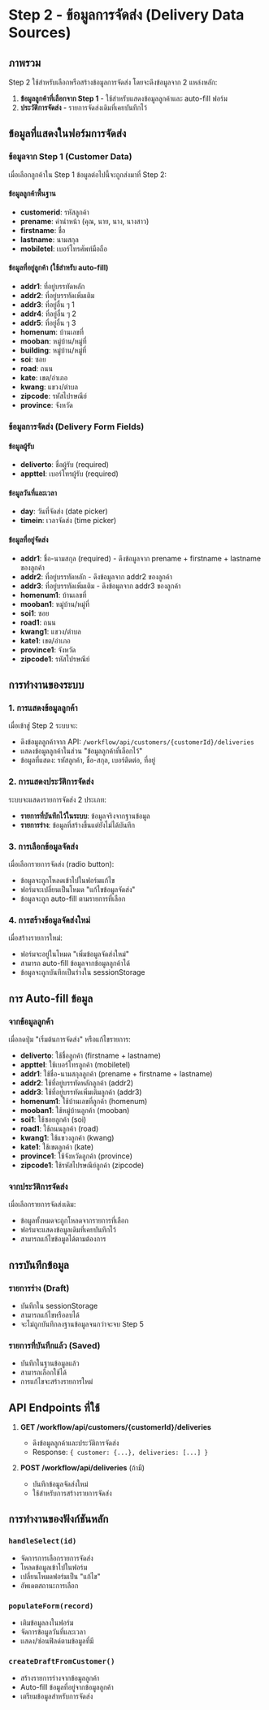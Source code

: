 # Step 2 - ข้อมูลการจัดส่ง (Delivery Data Sources)

## ภาพรวม
Step 2 ใช้สำหรับเลือกหรือสร้างข้อมูลการจัดส่ง โดยจะดึงข้อมูลจาก 2 แหล่งหลัก:
1. **ข้อมูลลูกค้าที่เลือกจาก Step 1** - ใช้สำหรับแสดงข้อมูลลูกค้าและ auto-fill ฟอร์ม
2. **ประวัติการจัดส่ง** - รายการจัดส่งเดิมที่เคยบันทึกไว้

## ข้อมูลที่แสดงในฟอร์มการจัดส่ง

### ข้อมูลจาก Step 1 (Customer Data)
เมื่อเลือกลูกค้าใน Step 1 ข้อมูลต่อไปนี้จะถูกส่งมาที่ Step 2:

#### ข้อมูลลูกค้าพื้นฐาน
- **customerid**: รหัสลูกค้า
- **prename**: คำนำหน้า (คุณ, นาย, นาง, นางสาว)
- **firstname**: ชื่อ
- **lastname**: นามสกุล
- **mobiletel**: เบอร์โทรศัพท์มือถือ

#### ข้อมูลที่อยู่ลูกค้า (ใช้สำหรับ auto-fill)
- **addr1**: ที่อยู่บรรทัดหลัก
- **addr2**: ที่อยู่บรรทัดเพิ่มเติม
- **addr3**: ที่อยู่อื่น ๆ 1
- **addr4**: ที่อยู่อื่น ๆ 2
- **addr5**: ที่อยู่อื่น ๆ 3
- **homenum**: บ้านเลขที่
- **mooban**: หมู่บ้าน/หมู่ที่
- **building**: หมู่บ้าน/หมู่ที่
- **soi**: ซอย
- **road**: ถนน
- **kate**: เขต/อำเภอ
- **kwang**: แขวง/ตำบล
- **zipcode**: รหัสไปรษณีย์
- **province**: จังหวัด

### ข้อมูลการจัดส่ง (Delivery Form Fields)

#### ข้อมูลผู้รับ
- **deliverto**: ชื่อผู้รับ (required)
- **appttel**: เบอร์โทรผู้รับ (required)

#### ข้อมูลวันที่และเวลา
- **day**: วันที่จัดส่ง (date picker)
- **timein**: เวลาจัดส่ง (time picker)

#### ข้อมูลที่อยู่จัดส่ง
- **addr1**: ชื่อ-นามสกุล (required) - ดึงข้อมูลจาก prename + firstname + lastname ของลูกค้า
- **addr2**: ที่อยู่บรรทัดหลัก - ดึงข้อมูลจาก addr2 ของลูกค้า
- **addr3**: ที่อยู่บรรทัดเพิ่มเติม - ดึงข้อมูลจาก addr3 ของลูกค้า
- **homenum1**: บ้านเลขที่
- **mooban1**: หมู่บ้าน/หมู่ที่
- **soi1**: ซอย
- **road1**: ถนน
- **kwang1**: แขวง/ตำบล
- **kate1**: เขต/อำเภอ
- **province1**: จังหวัด
- **zipcode1**: รหัสไปรษณีย์

## การทำงานของระบบ

### 1. การแสดงข้อมูลลูกค้า
เมื่อเข้าสู่ Step 2 ระบบจะ:
- ดึงข้อมูลลูกค้าจาก API: `/workflow/api/customers/{customerId}/deliveries`
- แสดงข้อมูลลูกค้าในส่วน "ข้อมูลลูกค้าที่เลือกไว้"
- ข้อมูลที่แสดง: รหัสลูกค้า, ชื่อ-สกุล, เบอร์ติดต่อ, ที่อยู่

### 2. การแสดงประวัติการจัดส่ง
ระบบจะแสดงรายการจัดส่ง 2 ประเภท:
- **รายการที่บันทึกไว้ในระบบ**: ข้อมูลจริงจากฐานข้อมูล
- **รายการร่าง**: ข้อมูลที่สร้างขึ้นแต่ยังไม่ได้บันทึก

### 3. การเลือกข้อมูลจัดส่ง
เมื่อเลือกรายการจัดส่ง (radio button):
- ข้อมูลจะถูกโหลดเข้าไปในฟอร์มแก้ไข
- ฟอร์มจะเปลี่ยนเป็นโหมด "แก้ไขข้อมูลจัดส่ง"
- ข้อมูลจะถูก auto-fill ตามรายการที่เลือก

### 4. การสร้างข้อมูลจัดส่งใหม่
เมื่อสร้างรายการใหม่:
- ฟอร์มจะอยู่ในโหมด "เพิ่มข้อมูลจัดส่งใหม่"
- สามารถ auto-fill ข้อมูลจากข้อมูลลูกค้าได้
- ข้อมูลจะถูกบันทึกเป็นร่างใน sessionStorage

## การ Auto-fill ข้อมูล

### จากข้อมูลลูกค้า
เมื่อกดปุ่ม "เริ่มต้นการจัดส่ง" หรือแก้ไขรายการ:
- **deliverto**: ใช้ชื่อลูกค้า (firstname + lastname)
- **appttel**: ใช้เบอร์โทรลูกค้า (mobiletel)
- **addr1**: ใช้ชื่อ-นามสกุลลูกค้า (prename + firstname + lastname)
- **addr2**: ใช้ที่อยู่บรรทัดหลักลูกค้า (addr2)
- **addr3**: ใช้ที่อยู่บรรทัดเพิ่มเติมลูกค้า (addr3)
- **homenum1**: ใช้บ้านเลขที่ลูกค้า (homenum)
- **mooban1**: ใช้หมู่บ้านลูกค้า (mooban)
- **soi1**: ใช้ซอยลูกค้า (soi)
- **road1**: ใช้ถนนลูกค้า (road)
- **kwang1**: ใช้แขวงลูกค้า (kwang)
- **kate1**: ใช้เขตลูกค้า (kate)
- **province1**: ใช้จังหวัดลูกค้า (province)
- **zipcode1**: ใช้รหัสไปรษณีย์ลูกค้า (zipcode)

### จากประวัติการจัดส่ง
เมื่อเลือกรายการจัดส่งเดิม:
- ข้อมูลทั้งหมดจะถูกโหลดจากรายการที่เลือก
- ฟอร์มจะแสดงข้อมูลเดิมที่เคยบันทึกไว้
- สามารถแก้ไขข้อมูลได้ตามต้องการ

## การบันทึกข้อมูล

### รายการร่าง (Draft)
- บันทึกใน sessionStorage
- สามารถแก้ไขหรือลบได้
- จะไม่ถูกบันทึกลงฐานข้อมูลจนกว่าจะจบ Step 5

### รายการที่บันทึกแล้ว (Saved)
- บันทึกในฐานข้อมูลแล้ว
- สามารถเลือกใช้ได้
- การแก้ไขจะสร้างรายการใหม่

## API Endpoints ที่ใช้

1. **GET /workflow/api/customers/{customerId}/deliveries**
   - ดึงข้อมูลลูกค้าและประวัติการจัดส่ง
   - Response: `{ customer: {...}, deliveries: [...] }`

2. **POST /workflow/api/deliveries** (ถ้ามี)
   - บันทึกข้อมูลจัดส่งใหม่
   - ใช้สำหรับการสร้างรายการจัดส่ง

## การทำงานของฟังก์ชันหลัก

### `handleSelect(id)`
- จัดการการเลือกรายการจัดส่ง
- โหลดข้อมูลเข้าไปในฟอร์ม
- เปลี่ยนโหมดฟอร์มเป็น "แก้ไข"
- อัพเดตสถานะการเลือก

### `populateForm(record)`
- เติมข้อมูลลงในฟอร์ม
- จัดการข้อมูลวันที่และเวลา
- แสดง/ซ่อนฟิลด์ตามข้อมูลที่มี

### `createDraftFromCustomer()`
- สร้างรายการร่างจากข้อมูลลูกค้า
- Auto-fill ข้อมูลที่อยู่จากข้อมูลลูกค้า
- เตรียมข้อมูลสำหรับการจัดส่ง
